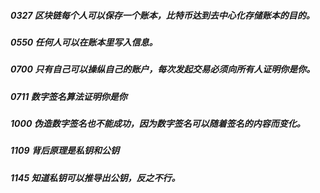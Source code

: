 ##### 0327 区块链每个人可以保存一个账本，比特币达到去中心化存储账本的目的。
##### 0550 任何人可以在账本里写入信息。
##### 0700 只有自己可以操纵自己的账户，每次发起交易必须向所有人证明你是你。
##### 0711 数字签名算法证明你是你
##### 1000 伪造数字签名也不能成功，因为数字签名可以随着签名的内容而变化。
##### 1109 背后原理是私钥和公钥
##### 1145 知道私钥可以推导出公钥，反之不行。